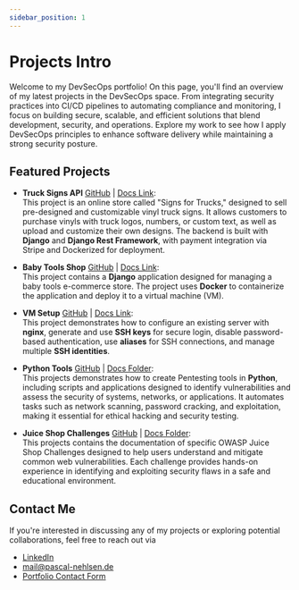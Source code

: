 ```yaml
---
sidebar_position: 1
---
```


# Projects Intro

Welcome to my DevSecOps portfolio! On this page, you'll find an overview of my latest projects in the DevSecOps space. From integrating security practices into CI/CD pipelines to automating compliance and monitoring, I focus on building secure, scalable, and efficient solutions that blend development, security, and operations. Explore my work to see how I apply DevSecOps principles to enhance software delivery while maintaining a strong security posture.

## Featured Projects

- **Truck Signs API** [GitHub](https://github.com/PascalNehlsen/truck_signs_api) | [Docs Link](/docs/projects/truck-signs-api.md):  
  This project is an online store called "Signs for Trucks," designed to sell pre-designed and customizable vinyl truck signs. It allows customers to purchase vinyls with truck logos, numbers, or custom text, as well as upload and customize their own designs. The backend is built with **Django** and **Django Rest Framework**, with payment integration via Stripe and Dockerized for deployment.

- **Baby Tools Shop** [GitHub](https://github.com/PascalNehlsen/baby-tools-shop) | [Docs Link](/docs/projects/baby-tools-shop.md):  
  This project contains a **Django** application designed for managing a baby tools e-commerce store. The project uses **Docker** to containerize the application and deploy it to a virtual machine (VM).

- **VM Setup** [GitHub](https://github.com/PascalNehlsen/v-server-setup) | [Docs Link](/docs/projects/vm-setup.md):  
  This project demonstrates how to configure an existing server with **nginx**, generate and use **SSH keys** for secure login, disable password-based authentication, use **aliases** for SSH connections, and manage multiple **SSH identities**.

- **Python Tools** [GitHub](https://github.com/PascalNehlsen/dso-python-tasks/tree/main/module-5/) | [Docs Folder](/docs/projects/python-tools/00-overview.md):  
  This projects demonstrates how to create Pentesting tools in **Python**, including scripts and applications designed to identify vulnerabilities and assess the security of systems, networks, or applications. It automates tasks such as network scanning, password cracking, and exploitation, making it essential for ethical hacking and security testing.

- **Juice Shop Challenges** [GitHub](https://github.com/PascalNehlsen/juice-shop-challenges) | [Docs Folder](/docs/projects/juice-shop/intro.md):  
  This projects contains the documentation of specific OWASP Juice Shop Challenges designed to help users understand and mitigate common web vulnerabilities. Each challenge provides hands-on experience in identifying and exploiting security flaws in a safe and educational environment.

## Contact Me

If you're interested in discussing any of my projects or exploring potential collaborations, feel free to reach out via

- [LinkedIn](https://www.linkedin.com/in/pascal-nehlsen)
- [mail@pascal-nehlsen.de](mailto:mail@pascal-nehlsen.de)
- [Portfolio Contact Form](https://pascal-nehlsen.de/)
